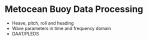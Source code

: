 # Metocean Buoy Data Processing

- Heave, pitch, roll and heading
- Wave parameters in time and frequency domain
- DAAT/PLEDS
